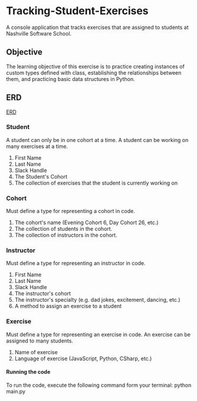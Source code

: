 # Tracking-Student-Exercises
A console application that tracks exercises that are assigned to students at Nashville Software School.

## Objective 
The learning objective of this exercise is to practice creating instances of custom types defined with class, establishing the relationships between them, and practicing basic data structures in Python.

## ERD
[ERD](StudentExerciseERD.pdf)

### Student 
A student can only be in one cohort at a time. A student can be working on many exercises at a time.
1. First Name 
2. Last Name 
3. Slack Handle
4. The Student's Cohort 
5. The collection of exercises that the student is currently working on

### Cohort 
Must define a type for representing a cohort in code. 
1. The cohort's name (Evening Cohort 6, Day Cohort 26, etc.)
2. The collection of students in the cohort. 
3. The collection of instructors in the cohort.

### Instructor 
Must define a type for representing an instructor in code. 
1. First Name 
2. Last Name 
3. Slack Handle
4. The instructor's cohort 
5. The instructor's specialty (e.g. dad jokes, excitement, dancing, etc.) 
6. A method to assign an exercise to a student

### Exercise 
Must define a type for representing an exercise in code. An exercise can be assigned to many students.
1. Name of exercise 
2. Language of exercise (JavaScript, Python, CSharp, etc.)

#### Running the code 
To run the code, execute the following command form your terminal: python main.py